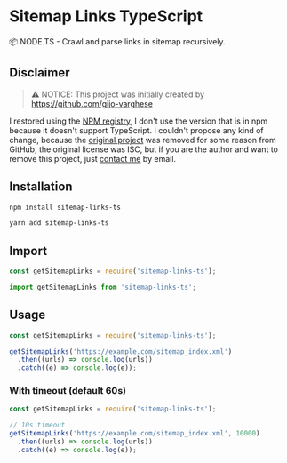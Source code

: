 # Sitemap Links TypeScript

📦 NODE.TS - Crawl and parse links in sitemap recursively.

## Disclaimer

> ⚠ NOTICE: This project was initially created by https://github.com/gijo-varghese

I restored using the [NPM registry](https://www.npmjs.com/package/sitemap-links), I don't use the version that is in npm because it doesn't support TypeScript. I couldn't propose any kind of change, because the [original project](https://github.com/gijo-varghese/sitemap-links) was removed for some reason from GitHub, the original license was ISC, but if you are the author and want to remove this project, just [contact me](mailto:bruno3dcontato@gmail.com) by email.

## Installation

```bash
npm install sitemap-links-ts
```

```bash
yarn add sitemap-links-ts
```

## Import

```javascript
const getSitemapLinks = require('sitemap-links-ts');
```

```javascript
import getSitemapLinks from 'sitemap-links-ts';
```

## Usage

```javascript
const getSitemapLinks = require('sitemap-links-ts');

getSitemapLinks('https://example.com/sitemap_index.xml')
  .then((urls) => console.log(urls))
  .catch((e) => console.log(e));
```

### With timeout (default 60s)

```javascript
const getSitemapLinks = require('sitemap-links-ts');

// 10s timeout
getSitemapLinks('https://example.com/sitemap_index.xml', 10000)
  .then((urls) => console.log(urls))
  .catch((e) => console.log(e));
```

